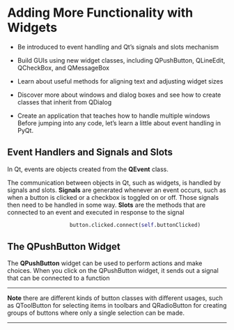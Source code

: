 Adding More Functionality with Widgets
======================================

* Be introduced to event handling and Qt’s signals and slots mechanism

* Build GUIs using new widget classes, including QPushButton, QLineEdit, QCheckBox, and QMessageBox

* Learn about useful methods for aligning text and adjusting widget sizes

* Discover more about windows and dialog boxes and see how to create classes that inherit from QDialog

* Create an application that teaches how to handle multiple windows Before jumping into any code, let’s learn a little about event handling in PyQt.


Event Handlers and Signals and Slots
------------------------------------


 In Qt, events are objects created from the **QEvent** class.
 
 The communication between objects in Qt, such as widgets, is handled by signals and slots. **Signals** are generated whenever an event occurs, such as when a button is clicked or a checkbox is toggled on or off. Those signals then need to be handled in some way. **Slots** are the methods that are connected to an event and executed in response to the signal

```python
                    button.clicked.connect(self.buttonClicked)
```



The QPushButton Widget
----------------------

The **QPushButton** widget can be used to perform actions and make choices. When you click on the QPushButton widget, it sends out a signal that can be connected to a function


___________________________________________________________________________
**Note** there are different kinds of button classes with different usages, 
such as QToolButton for selecting items in toolbars and QRadioButton for 
creating groups of buttons where only a single selection can be made.
___________________________________________________________________________



